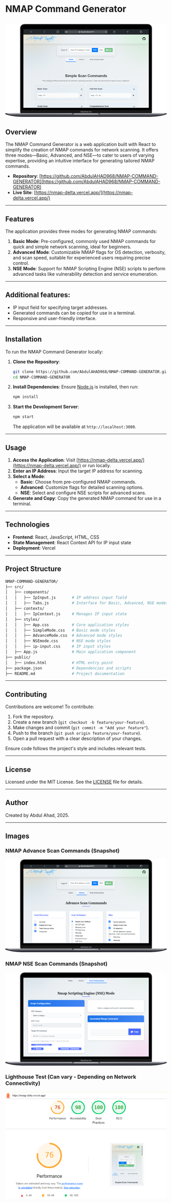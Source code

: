 # NMAP Command Generator

![Home Page - Common Scripts](./github-readme-assets/basic-scan.png)
---

## Overview
The NMAP Command Generator is a web application built with React to simplify the creation of NMAP commands for network scanning. It offers three modes—Basic, Advanced, and NSE—to cater to users of varying expertise, providing an intuitive interface for generating tailored NMAP commands.

- **Repository**: [https://github.com/AbdulAHAD968/NMAP-COMMAND-GENERATOR](https://github.com/AbdulAHAD968/NMAP-COMMAND-GENERATOR)
- **Live Site**: [https://nmap-delta.vercel.app/](https://nmap-delta.vercel.app/)

---

## Features
The application provides three modes for generating NMAP commands:
1. **Basic Mode**: Pre-configured, commonly used NMAP commands for quick and simple network scanning, ideal for beginners.
2. **Advanced Mode**: Customizable NMAP flags for OS detection, verbosity, and scan speed, suitable for experienced users requiring precise control.
3. **NSE Mode**: Support for NMAP Scripting Engine (NSE) scripts to perform advanced tasks like vulnerability detection and service enumeration.


---

## Additional features:
- IP input field for specifying target addresses.
- Generated commands can be copied for use in a terminal.
- Responsive and user-friendly interface.

---

## Installation
To run the NMAP Command Generator locally:

1. **Clone the Repository**:
   ```bash
   git clone https://github.com/AbdulAHAD968/NMAP-COMMAND-GENERATOR.git
   cd NMAP-COMMAND-GENERATOR
   ```

2. **Install Dependencies**:
   Ensure [Node.js](https://nodejs.org/) is installed, then run:
   ```bash
   npm install
   ```

3. **Start the Development Server**:
   ```bash
   npm start
   ```
   The application will be available at `http://localhost:3000`.

---

## Usage
1. **Access the Application**: Visit [https://nmap-delta.vercel.app/](https://nmap-delta.vercel.app/) or run locally.
2. **Enter an IP Address**: Input the target IP address for scanning.
3. **Select a Mode**:
   - **Basic**: Choose from pre-configured NMAP commands.
   - **Advanced**: Customize flags for detailed scanning options.
   - **NSE**: Select and configure NSE scripts for advanced scans.
4. **Generate and Copy**: Copy the generated NMAP command for use in a terminal.

---

## Technologies
- **Frontend**: React, JavaScript, HTML, CSS
- **State Management**: React Context API for IP input state
- **Deployment**: Vercel

---

## Project Structure
```bash
NMAP-COMMAND-GENERATOR/
├── src/
│   ├── components/
│   │   ├── IpInput.js       # IP address input field
│   │   ├── Tabs.js          # Interface for Basic, Advanced, NSE modes
│   ├── contexts/
│   │   ├── IpContext.js     # Manages IP input state
│   ├── styles/
│   │   ├── App.css          # Core application styles
│   │   ├── SimpleMode.css   # Basic mode styles
│   │   ├── AdvanceMode.css  # Advanced mode styles
│   │   ├── NSEmode.css      # NSE mode styles
│   │   ├── ip-input.css     # IP input styles
│   ├── App.js               # Main application component
├── public/
│   ├── index.html           # HTML entry point
├── package.json             # Dependencies and scripts
├── README.md                # Project documentation
```

---

## Contributing
Contributions are welcome! To contribute:
1. Fork the repository.
2. Create a new branch (`git checkout -b feature/your-feature`).
3. Make changes and commit (`git commit -m "Add your feature"`).
4. Push to the branch (`git push origin feature/your-feature`).
5. Open a pull request with a clear description of your changes.

Ensure code follows the project's style and includes relevant tests.

---

## License
Licensed under the MIT License. See the [LICENSE](LICENSE) file for details.

---

## Author
Created by Abdul Ahad, 2025.

---

## Images

### NMAP Advance Scan Commands (Snapshot)
![Home Page - Common Scripts](./github-readme-assets/advance-scan.png)

### NMAP NSE Scan Commands (Snapshot)
![Home Page - Common Scripts](./github-readme-assets/nse-script-scan.png)

### Lighthouse Test (Can vary - Depending on Network Connectivity)
![Home Page - Common Scripts](./github-readme-assets/lighthouse-nmap-test.PNG)